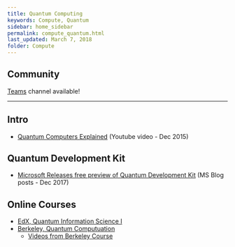 ```yaml
---
title: Quantum Computing
keywords: Compute, Quantum
sidebar: home_sidebar
permalink: compute_quantum.html
last_updated: March 7, 2018
folder: Compute
---
```


## Community
[Teams](https://teams.microsoft.com/l/channel/19%3ad9b6ce7de9b7489996ed7b0e544bc84a%40thread.skype/Compute%2520-%2520Quantum%2520computing?groupId=dff0a70d-6316-4124-ae5a-e9d06f63ec34&tenantId=72f988bf-86f1-41af-91ab-2d7cd011db47) channel available!

<!-- Add in any communities worth following: blogs, twitter, etc. -->
---
<!-- Here, add in any links to useful resources. The structure is not fixed, it can be grouped by scenario, by tech, or set up as a learning path -->

## Intro
- [Quantum Computers Explained](https://youtu.be/JhHMJCUmq28) (Youtube video - Dec 2015)

## Quantum Development Kit
- [Microsoft Releases free preview of Quantum Development Kit](https://blogs.microsoft.com/ai/2017/12/11/future-quantum-microsoft-releases-free-preview-quantum-development-kit/) (MS Blog posts - Dec 2017)

## Online Courses
- [EdX, Quantum Information Science I](https://www.edx.org/course/quantum-information-science-i)
- [Berkeley, Quantum Computuation](https://www.edx.org/course/quantum-mechanics-quantum-computation-uc-berkeleyx-cs-191x)
    - [Videos from Berkeley Course](https://www.youtube.com/playlist?list=PLDAjb_zu5aoFazE31_8yT0OfzsTcmvAVg)